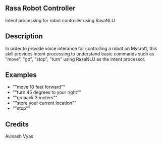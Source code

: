 ## Rasa Robot Controller
Intent processing for robot controller using RasaNLU

## Description
In order to provide voice interance for controlling a robot on Mycroft, this skill provides intent processing to understand basic commands such as "move", "go", "stop", "turn" using RasaNLU as the intent processor.

## Examples
 * ""move 10 feet forward""
 * ""turn 45 degrees to your right""
 * ""go back 3 meters""
 * ""store your current location""
 * ""stop""

## Credits
Avinash Vyas

